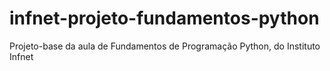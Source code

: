 # infnet-projeto-fundamentos-python
Projeto-base da aula de Fundamentos de Programação Python, do Instituto Infnet
